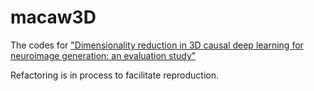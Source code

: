 # macaw3D

The codes for ["Dimensionality reduction in 3D causal deep learning for neuroimage generation: an evaluation study"](https://doi.org/10.1117/1.JMI.12.2.024506)


Refactoring is in process to facilitate reproduction.